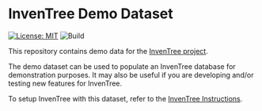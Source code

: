 # InvenTree Demo Dataset

[![License: MIT](https://img.shields.io/badge/License-MIT-yellow.svg)](https://opensource.org/licenses/MIT)
![Build](https://github.com/inventree/demo-dataset/actions/workflows/import_data.yaml/badge.svg)

This repository contains demo data for the [InvenTree project](https://inventree.readthedocs.io).

The demo dataset can be used to populate an InvenTree database for demonstration purposes. It may also be useful if you are developing and/or testing new features for InvenTree.

To setup InvenTree with this dataset, refer to the [InvenTree Instructions](https://inventree.readthedocs.io/en/latest/start/demo/).
